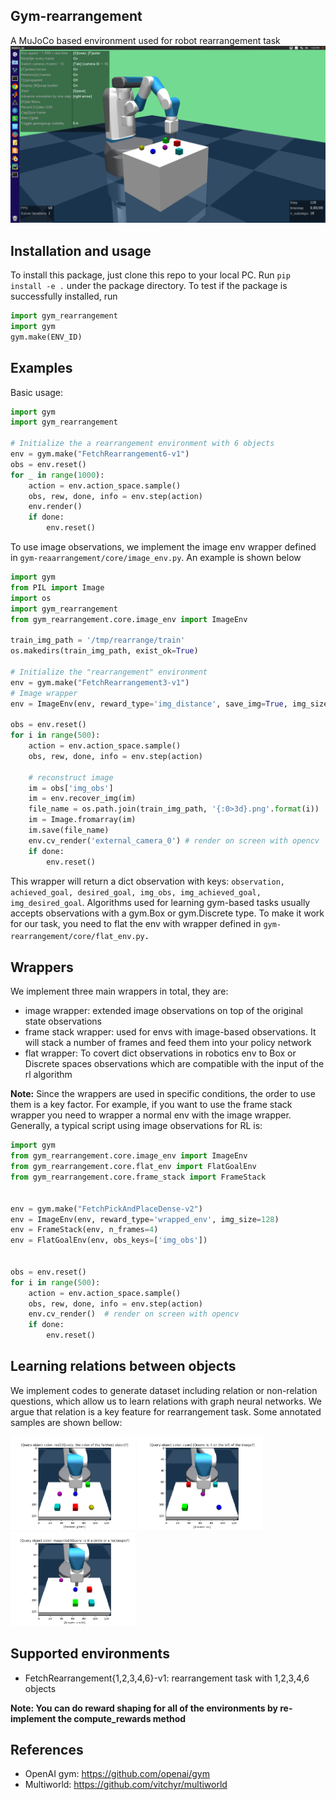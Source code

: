 ## Gym-rearrangement
A MuJoCo based environment used for robot rearrangement task
<img src="images/arrange.png" alt="screen shot of the arragement task" width="600"/>

## Installation and usage
To install this package, just clone this repo to your local PC. Run `pip install -e .` under 
the package directory. To test if the package is successfully installed, run
```python
import gym_rearrangement
import gym
gym.make(ENV_ID)
```

## Examples
Basic usage:
```python
import gym
import gym_rearrangement

# Initialize the a rearrangement environment with 6 objects
env = gym.make("FetchRearrangement6-v1")
obs = env.reset()
for _ in range(1000):
    action = env.action_space.sample()
    obs, rew, done, info = env.step(action)
    env.render()
    if done:
        env.reset()
```
To use image observations, we implement the image env wrapper defined in 
`gym-reaarrangement/core/image_env.py`. An example  is shown below
```python
import gym
from PIL import Image
import os
import gym_rearrangement
from gym_rearrangement.core.image_env import ImageEnv

train_img_path = '/tmp/rearrange/train'
os.makedirs(train_img_path, exist_ok=True)

# Initialize the "rearrangement" environment
env = gym.make("FetchRearrangement3-v1")
# Image wrapper
env = ImageEnv(env, reward_type='img_distance', save_img=True, img_size=128)

obs = env.reset()
for i in range(500):
    action = env.action_space.sample()
    obs, rew, done, info = env.step(action)

    # reconstruct image
    im = obs['img_obs']
    im = env.recover_img(im)
    file_name = os.path.join(train_img_path, '{:0>3d}.png'.format(i))
    im = Image.fromarray(im)
    im.save(file_name)
    env.cv_render('external_camera_0') # render on screen with opencv
    if done:
        env.reset()
```
This wrapper will return a dict observation with keys: `observation, achieved_goal,
desired_goal, img_obs, img_achieved_goal, img_desired_goal`.
Algorithms used for learning gym-based tasks usually accepts observations with a gym.Box
or gym.Discrete type. To make it work for our task, you need to flat the env with
wrapper defined in `gym-rearrangement/core/flat_env.py`．

## Wrappers
We implement three main wrappers in total, they are:
- image wrapper: extended image observations on top of the original state observations
- frame stack wrapper: used for envs with image-based observations. It will stack a number of 
frames and feed them into your policy network
- flat wrapper: To covert dict observations in robotics env to Box or Discrete spaces observations 
which are compatible with the input of the rl algorithm

**Note:** Since the wrappers are used in specific conditions, the order to use them is a key factor.
For example, if you want to use the frame stack wrapper you need to wrapper a normal env with
the image wrapper. Generally, a typical script using image observations for RL is: 
```python
import gym
from gym_rearrangement.core.image_env import ImageEnv
from gym_rearrangement.core.flat_env import FlatGoalEnv
from gym_rearrangement.core.frame_stack import FrameStack


env = gym.make("FetchPickAndPlaceDense-v2")
env = ImageEnv(env, reward_type='wrapped_env', img_size=128)
env = FrameStack(env, n_frames=4)
env = FlatGoalEnv(env, obs_keys=['img_obs'])


obs = env.reset()
for i in range(500):
    action = env.action_space.sample()
    obs, rew, done, info = env.step(action)
    env.cv_render()  # render on screen with opencv
    if done:
        env.reset()
```

## Learning relations between objects
We implement codes to generate dataset including relation or non-relation questions,
which allow us to learn relations with graph neural networks. We argue that
relation is a key feature for rearrangement task. 
Some annotated samples are shown bellow:

<img src="images/1174.png" alt="vqa sample" width="200"/> <img src="images/1597.png" alt="vqa sample" width="200"/> <img src="images/37845.png" alt="vqa sample" width="200"/>

## Supported environments
- FetchRearrangement{1,2,3,4,6}-v1: rearrangement task with 1,2,3,4,6 objects

**Note: You can do reward shaping for all of the environments by re-implement the compute_rewards method**

## References
- OpenAI gym: https://github.com/openai/gym
- Multiworld: https://github.com/vitchyr/multiworld
